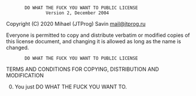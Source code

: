            DO WHAT THE FUCK YOU WANT TO PUBLIC LICENSE
                   Version 2, December 2004

Copyright (C) 2020 Mihael (JTProg) Savin <mail@jtprog.ru>

Everyone is permitted to copy and distribute verbatim or modified
copies of this license document, and changing it is allowed as long
as the name is changed.

           DO WHAT THE FUCK YOU WANT TO PUBLIC LICENSE
  TERMS AND CONDITIONS FOR COPYING, DISTRIBUTION AND MODIFICATION

 0. You just DO WHAT THE FUCK YOU WANT TO.
